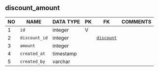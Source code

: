 
discount_amount
----------------------------


NO | NAME | DATA TYPE | PK | FK | COMMENTS
---|------|-----------|----|----|-------------------
1|`id` | integer | V |  | 
2|`discount_id` | integer |  | [`discount`](discount.md) | 
3|`amount` | integer |  |  | 
4|`created_at` | timestamp |  |  | 
5|`created_by` | varchar |  |  | 
